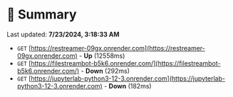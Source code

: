 # 📖 Summary
Last updated: **7/23/2024, 3:18:33 AM**

- `GET` [https://restreamer-09gx.onrender.com](https://restreamer-09gx.onrender.com) - **Up** (12558ms)
- `GET` [https://filestreambot-b5k6.onrender.com/](https://filestreambot-b5k6.onrender.com/) - **Down** (292ms)
- `GET` [https://jupyterlab-python3-12-3.onrender.com](https://jupyterlab-python3-12-3.onrender.com) - **Down** (182ms)
